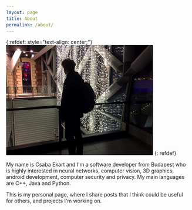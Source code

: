 ```yaml
---
layout: page
title: About
permalink: /about/
---
```

<!-- 
{:refdef: style="text-align: center;"}
![My image Name](/images/sajat_kep.png =300x)
{: refdef}-->
{:refdef: style="text-align: center;"}
<img src="/images/sajat_kep.png" height="300" class="center"/>
{: refdef}

My name is Csaba Ekart and I'm a software developer from Budapest who is highly interested in neural networks, computer vision, 3D graphics, android development, computer security and privacy. My main languages are C++, Java and Python.

This is my personal page, where I share posts that I think could be useful for others, and projects I'm working on.

